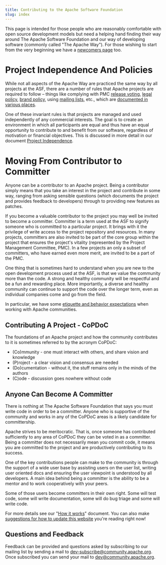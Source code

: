```yaml
---
title: Contributing to the Apache Software Foundation
slug: index
---
```


This page is intended for those people who are reasonably 
comfortable with open source development models but need a helping hand finding 
their way around The Apache Software Foundation and our way of developing software
(commonly called "The Apache Way"). For those wishing to start from
the very beginning we have a [newcomers page][1] too.

# Project Independence And Policies

While not all aspects of the Apache Way are practiced the same way by 
all projects at the ASF, there are a number of rules that Apache 
projects are required to follow – things like complying with PMC 
[release voting][2], [legal policy][3], [brand policy][4], 
using [mailing lists][5], etc., which are [documented in various places][6]. 

One of these invariant rules is that projects are managed and used
independently of any commercial interests. The goal is to create an
 environment in which all participants are equal and thus have an equal
opportunity to contribute to and benefit from our software, regardless
of motivation or financial objectives. This is discussed in more detail
in our document [Project Independence][7].

# Moving From Contributor to Committer

Anyone can be a contributor to an Apache project. Being a contributor simply means
that you take an interest in the project and contribute in some way, ranging from asking
sensible questions (which documents the project and provides feedback to developers)
through to providing new features as patches.

If you become a valuable contributor to the project you may well be invited to become
a committer. Committer is a term used at the ASF to signify someone who is
committed to a particular project. It brings with it the privilege of write access to
the project repository and resources. In many projects, committers are also invited 
to be part of the core group within the project that ensures the project's vitality 
(represented by the Project Management Committee, PMC). In a few projects an only a subset of 
committers, who have earned even more merit, are invited to be a part of the PMC.

One thing that is sometimes hard to understand when you are new to the open 
development process used at the ASF, is that we value the community more than 
the code. A strong and healthy community will be respectful and be a fun and 
rewarding place. More importantly, a diverse and healthy community can 
continue to support the code over the longer term, even as individual 
companies come and go from the field.

In particular, we have some [etiquette and behavior expectations][8] when 
working with Apache communities.

## Contributing A Project - CoPDoC

The foundations of an Apache project and how the community contributes to it is 
sometimes referred to by the acronym CoPDoC:

  - (Co)mmunity - one must interact with others, and share vision and knowledge
  - (P)roject - a clear vision and consensus are needed
  - (Do)cumentation - without it, the stuff remains only in the minds of the authors
  - (C)ode - discussion goes nowhere without code

## Anyone Can Become A Committer

There is nothing at The Apache Software Foundation that says you must write code 
in order to be a committer. Anyone who is supportive of the community and works 
in any of the CoPDoC areas is a likely candidate for committership.

Apache strives to be meritocratic. That is, once someone has contributed sufficiently to 
any area of CoPDoC they can be voted in as a committer. Being a committer does 
not necessarily mean you commit code, it means you are committed to the project
and are productively contributing to its success.

One of the key contributions people can make to the community is through the 
support of a wide user base by assisting users on the user list, writing user 
oriented docs and ensuring the user viewpoint is understood by all developers. 
A main idea behind being a committer is the ability to be a mentor and to work 
cooperatively with your peers.

Some of those users become committers in their own right. Some will test code, 
some will write documentation, some will do bug triage and some will write code.

For more details see our "[How it works][9]" document.  You can also make 
[suggestions for how to update this website][10] you're reading right now!

## Questions and Feedback

Feedback can be provided and questions asked by subscribing to our mailing
list by sending a mail to 
[dev-subscribe@community.apache.org](mailto:dev-subscribe@community.apache.org). Once subscribed you can send your mail to
[dev@community.apache.org](mailto:dev@community.apache.org).


  [1]: /newcomers/index.html
  [2]: http://www.apache.org/dev/release.html
  [3]: http://www.apache.org/legal/
  [4]: http://www.apache.org/foundation/marks/
  [5]: http://www.apache.org/dev/#mail
  [6]: https://blogs.apache.org/comdev/entry/what_makes_apache_projects_different
  [7]: /projectIndependence.html
  [8]: /contributors/etiquette
  [9]: http://www.apache.org/foundation/how-it-works.html
  [10]: /newbiefaq.html#websitecms

